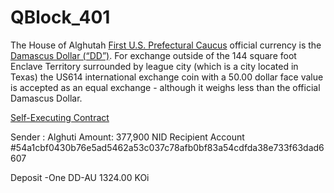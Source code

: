 # QBlock_401

The House of Alghutah [First U.S. Prefectural Caucus](https://github.com/Alghuti-Portfolio/QBlock_401/blob/22c94b22c51b604f9dbd78ecdc103381245fb598/327.pdf) official currency is the [Damascus Dollar (“DD”)](https://github.com/Alghuti-Portfolio/QBlock_401/blob/a4d0a284202951a5e95c69871cd74dfd6f46a787/50d%20Coin.pdf). For exchange outside of the 144 square foot Enclave Territory surrounded by league city (which is a city located in Texas) the US614 international exchange coin with a 50.00 dollar face value is accepted as an equal exchange - although it weighs less than the official Damascus Dollar.

[Self-Executing Contract](https://github.com/Alghuti-Portfolio/QBlock_401/blob/61c258305b97308dd3f76b56ed4114ab72dc7000/Block2.02.pdf)

Sender : Alghuti 
Amount: 377,900 NID
Recipient Account #54a1cbf0430b76e5ad5462a53c037c78afb0bf83a54cdfda38e733f63dad6607

Deposit -One DD-AU 1324.00 KOi
